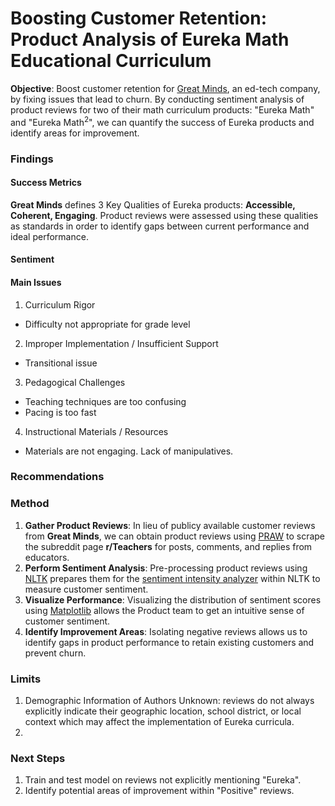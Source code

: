 # Boosting Customer Retention: Product Analysis of Eureka Math Educational Curriculum
**Objective**: Boost customer retention for [Great Minds](https://greatminds.org/eurekamathsquared#eureka-math-builds-knowledge), an ed-tech company, by fixing issues that lead to churn. By conducting sentiment analysis of product reviews for two of their math curriculum products: "Eureka Math" and "Eureka Math<sup>2</sup>", we can quantify the success of Eureka products and identify areas for improvement.

### Findings
#### Success Metrics
**Great Minds** defines 3 Key Qualities of Eureka products: **Accessible, Coherent, Engaging**. Product reviews were assessed using these qualities as standards in order to identify gaps between current performance and ideal performance. 

#### Sentiment
#### Main Issues
1. Curriculum Rigor
  * Difficulty not appropriate for grade level
2. Improper Implementation / Insufficient Support
  * Transitional issue
3. Pedagogical Challenges
  * Teaching techniques are too confusing
  * Pacing is too fast
4. Instructional Materials / Resources
  * Materials are not engaging. Lack of manipulatives.


### Recommendations
### Method
1. **Gather Product Reviews**: In lieu of publicy available customer reviews from **Great Minds**,
we can obtain product reviews using [PRAW](https://praw.readthedocs.io/en/stable/getting_started/quick_start.html)
to scrape the subreddit page **r/Teachers** for posts, comments, and replies from educators.
2. **Perform Sentiment Analysis**: Pre-processing product reviews using [NLTK](https://www.nltk.org/) prepares them for the [sentiment intensity analyzer](https://github.com/cjhutto/vaderSentiment) within NLTK to measure customer sentiment.
3. **Visualize Performance**: Visualizing the distribution of sentiment scores using [Matplotlib](https://matplotlib.org/) allows the Product team to get an intuitive sense of customer sentiment.
4. **Identify Improvement Areas**: Isolating negative reviews allows us to identify gaps in product performance to retain existing customers and prevent churn. 
### Limits
1. Demographic Information of Authors Unknown: reviews do not always explicitly indicate their geographic location, school district, or local context which may affect the implementation of Eureka curricula.
2. 
### Next Steps
1. Train and test model on reviews not explicitly mentioning "Eureka".
2. Identify potential areas of improvement within "Positive" reviews.
